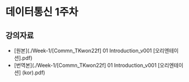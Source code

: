 # 데이터통신 1주차

## 강의자료

* [원본](./Week-1/[Commn_TKwon22f] 01 Introduction_v001 [오리엔테이션].pdf)
* [번역본](./Week-1/[Commn_TKwon22f] 01 Introduction_v001 [오리엔테이션] (kor).pdf)
